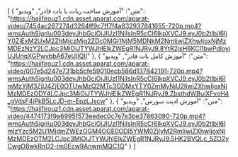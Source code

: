 [
  {
    "متن": "آموزش ساخت ربات با بات فادر",
    "ویدیو": "https://hajifirouz1.cdn.asset.aparat.com/aparat-video/7454ac267274d3264ff9c7ff7f4a832937841655-720p.mp4?wmsAuthSign\u003deyJhbGciOiJIUzI1NiIsInR5cCI6IkpXVCJ9.eyJ0b2tlbiI6IjY0ZjExM2UxM2ZhMjczMjg2ZDc0MGI1NjM5MDNkM2NmIiwiZXhwIjoxNjMzMDEzNzY2LCJpc3MiOiJTYWJhIElkZWEgR1NJRyJ9.8YtR2jsH6KCI1bwPdloyiUJUnqXGPwvbbA67eUIIQII"
  },
  {
    "متن": "آموزش کامل بات فادر",
    "ویدیو": "https://hajifirouz1.cdn.asset.aparat.com/aparat-video/007e5d247e731bb5cfe59010ecb586d137842191-720p.mp4?wmsAuthSign\u003deyJhbGciOiJIUzI1NiIsInR5cCI6IkpXVCJ9.eyJ0b2tlbiI6ImMzYjM3ZjU4ZjE0OTUwMzQ2MTc3ODMxYTY0ZmMyNjU2IiwiZXhwIjoxNjMzMDEzODY4LCJpc3MiOiJTYWJhIElkZWEgR1NJRyJ9.ZbsthdWBuiXFvoH4_gVdsF4jPkB5LcJD-m-EpzLJscw"
  },
  {
    "متن": "آموزش ادیت سورس",
    "ویدیو": "https://hajifirouz1.cdn.asset.aparat.com/aparat-video/4474173f9e6995f573eedec0c7e7e3be37863090-720p.mp4?wmsAuthSign\u003deyJhbGciOiJIUzI1NiIsInR5cCI6IkpXVCJ9.eyJ0b2tlbiI6ImIzYzc5M2U1MjdmZWEzOGM4OGE0ODI5YWM0ZjIyM2RmIiwiZXhwIjoxNjMzMDEzOTM2LCJpc3MiOiJTYWJhIElkZWEgR1NJRyJ9.5HK2BVQLc_5ZO2yCwgO8wkRnO2-im0Ecw9AnwmMQC1Q"
  }
]
